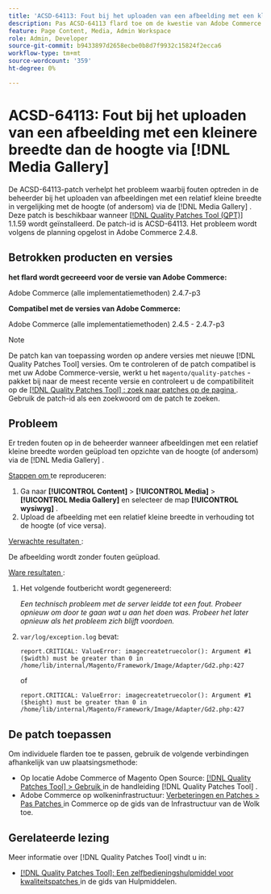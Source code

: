 ```yaml
---
title: 'ACSD-64113: Fout bij het uploaden van een afbeelding met een kleinere breedte dan de hoogte via  [!DNL Media Gallery]'
description: Pas ACSD-64113 flard toe om de kwestie van Adobe Commerce te bevestigen waar de fouten in admin wanneer het uploaden van beelden met een vrij kleine breedte in vergelijking met hun hoogte (of vice versa) via  [!DNL Media Gallery] voorkomen.
feature: Page Content, Media, Admin Workspace
role: Admin, Developer
source-git-commit: b9433897d2658ecbe0b8d7f9932c15824f2ecca6
workflow-type: tm+mt
source-wordcount: '359'
ht-degree: 0%

---
```


# ACSD-64113: Fout bij het uploaden van een afbeelding met een kleinere breedte dan de hoogte via [!DNL Media Gallery]

De ACSD-64113-patch verhelpt het probleem waarbij fouten optreden in de beheerder bij het uploaden van afbeeldingen met een relatief kleine breedte in vergelijking met de hoogte (of andersom) via de [!DNL Media Gallery] . Deze patch is beschikbaar wanneer [[!DNL Quality Patches Tool (QPT)]](/help/tools/quality-patches-tool/quality-patches-tool-to-self-serve-quality-patches.md) 1.1.59 wordt geïnstalleerd. De patch-id is ACSD-64113. Het probleem wordt volgens de planning opgelost in Adobe Commerce 2.4.8.

## Betrokken producten en versies

**het flard wordt gecreeerd voor de versie van Adobe Commerce:**

Adobe Commerce (alle implementatiemethoden) 2.4.7-p3

**Compatibel met de versies van Adobe Commerce:**

Adobe Commerce (alle implementatiemethoden) 2.4.5 - 2.4.7-p3

>[!NOTE]
>
>De patch kan van toepassing worden op andere versies met nieuwe [!DNL Quality Patches Tool] versies. Om te controleren of de patch compatibel is met uw Adobe Commerce-versie, werkt u het `magento/quality-patches` -pakket bij naar de meest recente versie en controleert u de compatibiliteit op de [[!DNL Quality Patches Tool] : zoek naar patches op de pagina ](https://experienceleague.adobe.com/tools/commerce-quality-patches/index.html) . Gebruik de patch-id als een zoekwoord om de patch te zoeken.

## Probleem

Er treden fouten op in de beheerder wanneer afbeeldingen met een relatief kleine breedte worden geüpload ten opzichte van de hoogte (of andersom) via de [!DNL Media Gallery] .

<u> Stappen om </u> te reproduceren:

1. Ga naar **[!UICONTROL Content]** > **[!UICONTROL Media]** > **[!UICONTROL Media Gallery]** en selecteer de map **[!UICONTROL wysiwyg]** .
1. Upload de afbeelding met een relatief kleine breedte in verhouding tot de hoogte (of vice versa).

<u> Verwachte resultaten </u>:

De afbeelding wordt zonder fouten geüpload.

<u> Ware resultaten </u>:

1. Het volgende foutbericht wordt gegenereerd:

   *Een technisch probleem met de server leidde tot een fout. Probeer opnieuw om door te gaan wat u aan het doen was. Probeer het later opnieuw als het probleem zich blijft voordoen.*
1. `var/log/exception.log` bevat:

   ```
   report.CRITICAL: ValueError: imagecreatetruecolor(): Argument #1 ($width) must be greater than 0 in /home/lib/internal/Magento/Framework/Image/Adapter/Gd2.php:427
   ```

   of

   ```
   report.CRITICAL: ValueError: imagecreatetruecolor(): Argument #1 ($height) must be greater than 0 in /home/lib/internal/Magento/Framework/Image/Adapter/Gd2.php:427
   ```

## De patch toepassen

Om individuele flarden toe te passen, gebruik de volgende verbindingen afhankelijk van uw plaatsingsmethode:

* Op locatie Adobe Commerce of Magento Open Source: [[!DNL Quality Patches Tool] > Gebruik ](/help/tools/quality-patches-tool/usage.md) in de handleiding [!DNL Quality Patches Tool] .
* Adobe Commerce op wolkeninfrastructuur: [ Verbeteringen en Patches > Pas Patches ](https://experienceleague.adobe.com/docs/commerce-cloud-service/user-guide/develop/upgrade/apply-patches.html) in Commerce op de gids van de Infrastructuur van de Wolk toe.


## Gerelateerde lezing

Meer informatie over [!DNL Quality Patches Tool] vindt u in:

* [[!DNL Quality Patches Tool]: Een zelfbedieningshulpmiddel voor kwaliteitspatches ](/help/tools/quality-patches-tool/quality-patches-tool-to-self-serve-quality-patches.md) in de gids van Hulpmiddelen.
